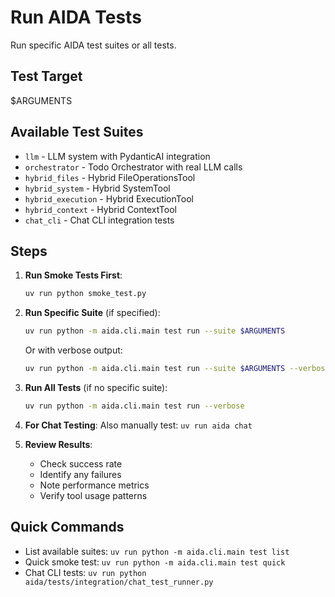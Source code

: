 # Run AIDA Tests

Run specific AIDA test suites or all tests.

## Test Target
$ARGUMENTS

## Available Test Suites

- `llm` - LLM system with PydanticAI integration
- `orchestrator` - Todo Orchestrator with real LLM calls
- `hybrid_files` - Hybrid FileOperationsTool
- `hybrid_system` - Hybrid SystemTool
- `hybrid_execution` - Hybrid ExecutionTool
- `hybrid_context` - Hybrid ContextTool
- `chat_cli` - Chat CLI integration tests

## Steps

1. **Run Smoke Tests First**:
   ```bash
   uv run python smoke_test.py
   ```

2. **Run Specific Suite** (if specified):
   ```bash
   uv run python -m aida.cli.main test run --suite $ARGUMENTS
   ```
   
   Or with verbose output:
   ```bash
   uv run python -m aida.cli.main test run --suite $ARGUMENTS --verbose
   ```

3. **Run All Tests** (if no specific suite):
   ```bash
   uv run python -m aida.cli.main test run --verbose
   ```

4. **For Chat Testing**:
   Also manually test: `uv run aida chat`

5. **Review Results**:
   - Check success rate
   - Identify any failures
   - Note performance metrics
   - Verify tool usage patterns

## Quick Commands

- List available suites: `uv run python -m aida.cli.main test list`
- Quick smoke test: `uv run python -m aida.cli.main test quick`
- Chat CLI tests: `uv run python aida/tests/integration/chat_test_runner.py`